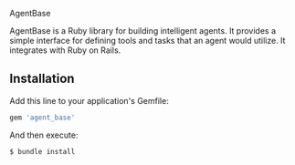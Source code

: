 AgentBase

AgentBase is a Ruby library for building intelligent agents. It provides a simple interface for defining tools and tasks that an agent would utilize. It integrates with Ruby on Rails.

## Installation

Add this line to your application's Gemfile:

```ruby
gem 'agent_base'
```

And then execute:

    $ bundle install

